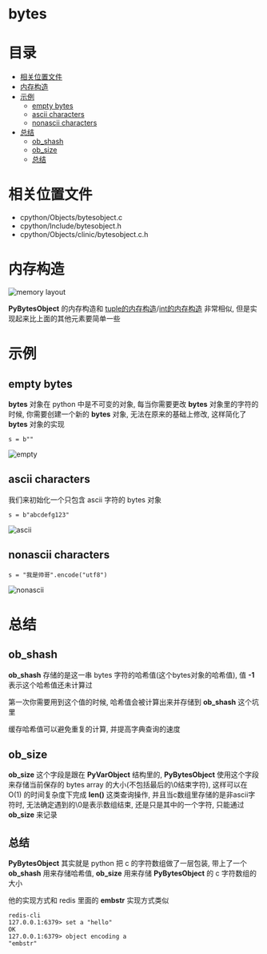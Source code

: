 # bytes

# 目录

* [相关位置文件](#相关位置文件)
* [内存构造](#内存构造)
* [示例](#示例)
	* [empty bytes](#empty-bytes)
	* [ascii characters](#ascii-characters)
	* [nonascii characters](#nonascii-characters)
* [总结](#总结)
	* [ob_shash](#ob_shash)
	* [ob_size](#ob_size)
	* [总结](#总结)

# 相关位置文件
* cpython/Objects/bytesobject.c
* cpython/Include/bytesobject.h
* cpython/Objects/clinic/bytesobject.c.h

# 内存构造

![memory layout](https://img-blog.csdnimg.cn/20190318160629447.png?x-oss-process=image/watermark,type_ZmFuZ3poZW5naGVpdGk,shadow_10,text_aHR0cHM6Ly9ibG9nLmNzZG4ubmV0L3FxXzMxNzIwMzI5,size_16,color_FFFFFF,t_70)

**PyBytesObject** 的内存构造和 [tuple的内存构造](https://github.com/zpoint/CPython-Internals/blob/master/BasicObject/tuple/tuple_cn.md#%E5%86%85%E5%AD%98%E6%9E%84%E9%80%A0)/[int的内存构造](https://github.com/zpoint/CPython-Internals/blob/master/BasicObject/long/long_cn.md#%E5%86%85%E5%AD%98%E6%9E%84%E9%80%A0) 非常相似, 但是实现起来比上面的其他元素要简单一些

# 示例

## empty bytes

**bytes** 对象在 python 中是不可变的对象, 每当你需要更改 **bytes** 对象里的字符的时候, 你需要创建一个新的 **bytes** 对象, 无法在原来的基础上修改, 这样简化了 **bytes** 对象的实现

```python3
s = b""

```

![empty](https://github.com/zpoint/CPython-Internals/blob/master/BasicObject/bytes/empty.png)

## ascii characters

我们来初始化一个只包含 ascii 字符的 bytes 对象

```python3
s = b"abcdefg123"

```

![ascii](https://github.com/zpoint/CPython-Internals/blob/master/BasicObject/bytes/ascii.png)

## nonascii characters

```python3
s = "我是帅哥".encode("utf8")

```

![nonascii](https://github.com/zpoint/CPython-Internals/blob/master/BasicObject/bytes/nonascii.png)

# 总结


## ob_shash

**ob_shash** 存储的是这一串 bytes 字符的哈希值(这个bytes对象的哈希值), 值 **-1** 表示这个哈希值还未计算过

第一次你需要用到这个值的时候, 哈希值会被计算出来并存储到 **ob_shash** 这个坑里

缓存哈希值可以避免重复的计算, 并提高字典查询的速度

## ob_size

**ob_size** 这个字段是跟在 **PyVarObject** 结构里的, **PyBytesObject** 使用这个字段来存储当前保存的 bytes array 的大小(不包括最后的\0结束字符), 这样可以在 O(1) 的时间复杂度下完成 **len()** 这类查询操作, 并且当c数组里存储的是非ascii字符时, 无法确定遇到的\0是表示数组结束, 还是只是其中的一个字符, 只能通过 **ob_size** 来记录

## 总结

**PyBytesObject** 其实就是 python 把 c 的字符数组做了一层包装, 带上了一个 **ob_shash** 用来存储哈希值, **ob_size** 用来存储 **PyBytesObject** 的 c 字符数组的大小

他的实现方式和 redis 里面的 **embstr** 实现方式类似

```shell script
redis-cli
127.0.0.1:6379> set a "hello"
OK
127.0.0.1:6379> object encoding a
"embstr"

```


